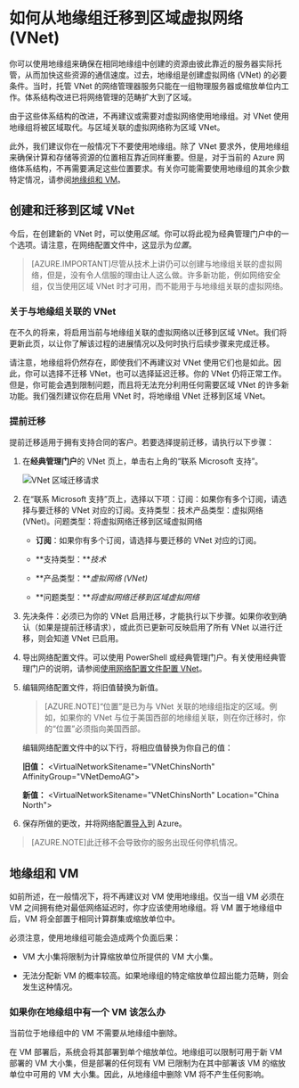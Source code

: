 <properties 
   pageTitle="如何从地缘组迁移到区域虚拟网络 (VNet)"
   description="了解如何从地缘组迁移到区域 VNet"
   services="virtual-network"
   documentationCenter="na"
   authors="telmosampaio"
   manager="carmonm"
   editor="tysonn" />
<tags
	ms.service="virtual-network"
	ms.date="03/15/2016"
	wacn.date="04/26/2016"/>

# 如何从地缘组迁移到区域虚拟网络 (VNet)

你可以使用地缘组来确保在相同地缘组中创建的资源由彼此靠近的服务器实际托管，从而加快这些资源的通信速度。过去，地缘组是创建虚拟网络 (VNet) 的必要条件。当时，托管 VNet 的网络管理器服务只能在一组物理服务器或缩放单位内工作。体系结构改进已将网络管理的范畴扩大到了区域。

由于这些体系结构的改进，不再建议或需要对虚拟网络使用地缘组。对 VNet 使用地缘组将被区域取代。与区域关联的虚拟网络称为区域 VNet。

此外，我们建议你在一般情况下不要使用地缘组。除了 VNet 要求外，使用地缘组来确保计算和存储等资源的位置相互靠近同样重要。但是，对于当前的 Azure 网络体系结构，不再需要满足这些位置要求。有关你可能需要使用地缘组的其余少数特定情况，请参阅[地缘组和 VM](#Affinity-groups-and-VMs)。

## 创建和迁移到区域 VNet

今后，在创建新的 VNet 时，可以使用*区域*。你可以将此视为经典管理门户中的一个选项。请注意，在网络配置文件中，这显示为*位置*。

>[AZURE.IMPORTANT]尽管从技术上讲仍可以创建与地缘组关联的虚拟网络，但是，没有令人信服的理由让人这么做。许多新功能，例如网络安全组，仅当使用区域 VNet 时才可用，而不能用于与地缘组关联的虚拟网络。

### 关于与地缘组关联的 VNet

在不久的将来，将启用当前与地缘组关联的虚拟网络以迁移到区域 VNet。我们将更新此页，以让你了解该过程的进展情况以及何时执行后续步骤来完成迁移。

请注意，地缘组将仍然存在，即使我们不再建议对 VNet 使用它们也是如此。因此，你可以选择不迁移 VNet，也可以选择延迟迁移。你的 VNet 仍将正常工作。但是，你可能会遇到限制问题，而且将无法充分利用任何需要区域 VNet 的许多新功能。我们强烈建议你在启用 VNet 时，将地缘组 VNet 迁移到区域 VNet。

### 提前迁移

提前迁移适用于拥有支持合同的客户。若要选择提前迁移，请执行以下步骤：

1. 在**经典管理门户**的 VNet 页上，单击右上角的“联系 Microsoft 支持”。

	![VNet 区域迁移请求](./media/virtual-networks-migrate-to-regional-vnet/IC790447.png)

2. 在“联系 Microsoft 支持”页上，选择以下项：订阅：如果你有多个订阅，请选择与要迁移的 VNet 对应的订阅。支持类型：技术产品类型：虚拟网络 (VNet)。问题类型：将虚拟网络迁移到区域虚拟网络

	- **订阅**：如果你有多个订阅，请选择与要迁移的 VNet 对应的订阅。

	- **支持类型：***技术*

	- **产品类型：***虚拟网络 (VNet)*

	- **问题类型：***将虚拟网络迁移到区域虚拟网络*

3. 先决条件：必须已为你的 VNet 启用迁移，才能执行以下步骤。如果你收到确认（如果是提前迁移请求），或此页已更新可反映启用了所有 VNet 以进行迁移，则会知道 VNet 已启用。

4. 导出网络配置文件。可以使用 PowerShell 或经典管理门户。有关使用经典管理门户的说明，请参阅[使用网络配置文件配置 VNet](/documentation/articles/virtual-networks-using-network-configuration-file/)。

5. 编辑网络配置文件，将旧值替换为新值。

	> [AZURE.NOTE]“位置”是已为与 VNet 关联的地缘组指定的区域。例如，如果你的 VNet 与位于美国西部的地缘组关联，则在你迁移时，你的“位置”必须指向美国西部。
	
	编辑网络配置文件中的以下行，将相应值替换为你自己的值：

	**旧值：** \<VirtualNetworkSitename="VNetChinsNorth" AffinityGroup="VNetDemoAG"\> 

	**新值：** \<VirtualNetworkSitename="VNetChinsNorth" Location="China North"\>

6. 保存所做的更改，并将网络配置[导入](/documentation/articles/virtual-networks-using-network-configuration-file/)到 Azure。

>[AZURE.NOTE]此迁移不会导致你的服务出现任何停机情况。

## <a name="Affinity-groups-and-VMs"></a> 地缘组和 VM

如前所述，在一般情况下，将不再建议对 VM 使用地缘组。仅当一组 VM 必须在 VM 之间拥有绝对最低网络延迟时，你才应该使用地缘组。将 VM 置于地缘组中后，VM 将全部置于相同计算群集或缩放单位中。

必须注意，使用地缘组可能会造成两个负面后果：

- VM 大小集将限制为计算缩放单位所提供的 VM 大小集。

- 无法分配新 VM 的概率较高。如果地缘组的特定缩放单位超出能力范畴，则会发生这种情况。

### 如果你在地缘组中有一个 VM 该怎么办

当前位于地缘组中的 VM 不需要从地缘组中删除。

在 VM 部署后，系统会将其部署到单个缩放单位。地缘组可以限制可用于新 VM 部署的 VM 大小集，但是部署的任何现有 VM 已限制为在其中部署该 VM 的缩放单位中可用的 VM 大小集。因此，从地缘组中删除 VM 将不产生任何影响。
 

<!---HONumber=74-->